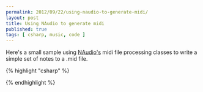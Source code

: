 ```yaml
---
permalink: 2012/09/22/using-naudio-to-generate-midi/
layout: post
title: Using NAudio to generate midi
published: true
tags: [ csharp, music, code ]
---
```


Here's a small sample using <a href="https://github.com/naudio/NAudio" alt="link to NAudio site">NAudio's</a> midi 
file processing classes to write a simple set of notes to a .mid file.

{% highlight "csharp" %}


{% endhighlight %}



